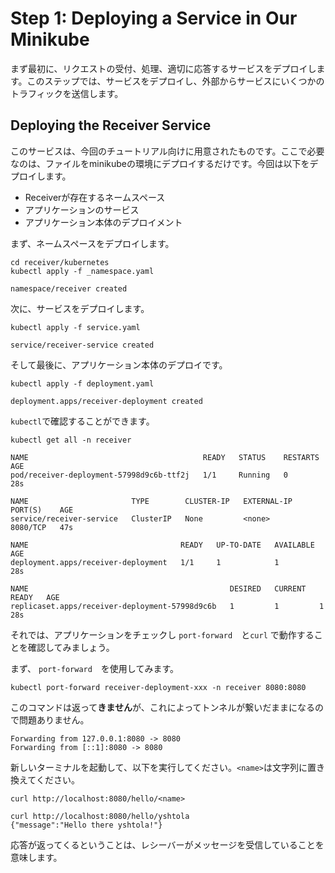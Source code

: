 # Step 1: Deploying a Service in Our Minikube

まず最初に、リクエストの受付、処理、適切に応答するサービスをデプロイします。このステップでは、サービスをデプロイし、外部からサービスにいくつかのトラフィックを送信します。

## Deploying the Receiver Service

このサービスは、今回のチュートリアル向けに用意されたものです。ここで必要なのは、ファイルをminikubeの環境にデプロイするだけです。今回は以下をデプロイします。

* Receiverが存在するネームスペース
* アプリケーションのサービス
* アプリケーション本体のデプロイメント

まず、ネームスペースをデプロイします。

```
cd receiver/kubernetes
kubectl apply -f _namespace.yaml
```

```
namespace/receiver created
```

次に、サービスをデプロイします。

```
kubectl apply -f service.yaml
```

```
service/receiver-service created
```

そして最後に、アプリケーション本体のデプロイです。
```
kubectl apply -f deployment.yaml
```

```
deployment.apps/receiver-deployment created
```

`kubectl`で確認することができます。

```
kubectl get all -n receiver
```

```
NAME                                       READY   STATUS    RESTARTS   AGE
pod/receiver-deployment-57998d9c6b-ttf2j   1/1     Running   0          28s

NAME                       TYPE        CLUSTER-IP   EXTERNAL-IP   PORT(S)    AGE
service/receiver-service   ClusterIP   None         <none>        8080/TCP   47s

NAME                                  READY   UP-TO-DATE   AVAILABLE   AGE
deployment.apps/receiver-deployment   1/1     1            1           28s

NAME                                             DESIRED   CURRENT   READY   AGE
replicaset.apps/receiver-deployment-57998d9c6b   1         1         1       28s
```

それでは、アプリケーションをチェックし `port-forward`　と`curl` で動作することを確認してみましょう。

まず、 `port-forward`　を使用してみます。

```
kubectl port-forward receiver-deployment-xxx -n receiver 8080:8080
```

このコマンドは返って**きません**が、これによってトンネルが繋いだままになるので問題ありません。

```
Forwarding from 127.0.0.1:8080 -> 8080
Forwarding from [::1]:8080 -> 8080
```

新しいターミナルを起動して、以下を実行してください。`<name>`は文字列に置き換えてください。

```
curl http://localhost:8080/hello/<name>
```

```
curl http://localhost:8080/hello/yshtola
{"message":"Hello there yshtola!"}
```

応答が返ってくるということは、レシーバーがメッセージを受信していることを意味します。
